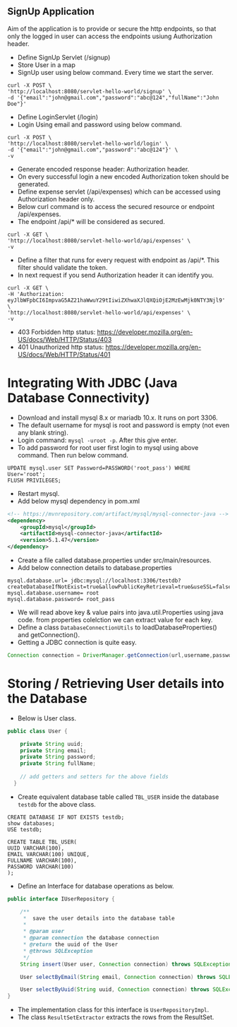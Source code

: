 ## SignUp Application

Aim of the application is to provide or secure the http endpoints, so that only the logged in user can access the endpoints usiung Authorization header.
* Define SignUp Servlet (/signup)
* Store User in a map
* SignUp user using below command. Every time we start the server.
```text 
curl -X POST \
'http://localhost:8080/servlet-hello-world/signup' \
-d '{"email":"john@gmail.com","password":"abc@124","fullName":"John Doe"}'
```
* Define LoginServlet (/login)
* Login Using email and password using below command.
```text 
curl -X POST \
'http://localhost:8080/servlet-hello-world/login' \
-d '{"email":"john@gmail.com","password":"abc@124"}' \
-v
```
* Generate encoded response header: Authorization header.
* On every successful login a new encoded Authorization token should be generated.
* Define expense servlet (/api/expenses) which can be accessed using Authorization header only.
* Below curl command is to access the secured resource or endpoint /api/expenses.
* The endpoint /api/* will be considered as secured.
```text 
curl -X GET \
'http://localhost:8080/servlet-hello-world/api/expenses' \
-v
```
* Define a filter that runs for every request with endpoint as /api/*. This filter should validate the token.
* In next request if you send Authorization header it can identify you.
```text 
curl -X GET \
-H 'Authorization: eyJlbWFpbCI6ImpvaG5AZ21haWwuY29tIiwiZXhwaXJlQXQiOjE2MzEwMjk0NTY3Njl9' \
'http://localhost:8080/servlet-hello-world/api/expenses' \
-v
```
* 403 Forbidden http status: https://developer.mozilla.org/en-US/docs/Web/HTTP/Status/403
* 401 Unauthorized http status: https://developer.mozilla.org/en-US/docs/Web/HTTP/Status/401

# Integrating With JDBC (Java Database Connectivity)
* Download and install mysql 8.x or mariadb 10.x. It runs on port 3306.
* The default username for mysql is root and password is empty (not even any blank string).
* Login command: `mysql -uroot -p`. After this give enter.
* To add password for root user first login to mysql using above command. Then run below command.
```text 
UPDATE mysql.user SET Password=PASSWORD('root_pass') WHERE User='root'; 
FLUSH PRIVILEGES;
```
* Restart mysql.
* Add below mysql dependency in  pom.xml
```xml 
<!-- https://mvnrepository.com/artifact/mysql/mysql-connector-java -->
<dependency>
    <groupId>mysql</groupId>
    <artifactId>mysql-connector-java</artifactId>
    <version>5.1.47</version>
</dependency> 
```
* Create a file called database.properties under src/main/resources.
* Add below connection details to database.properties
```text 
mysql.database.url= jdbc:mysql://localhost:3306/testdb?createDatabaseIfNotExist=true&allowPublicKeyRetrieval=true&useSSL=false
mysql.database.username= root
mysql.database.password= root_pass
```
* We will read above key & value pairs into java.util.Properties using java code. from properties colelction we can extract value for each key.
* Define a class `DatabaseConnectionUtils` to loadDatabaseProperties() and getConnection().
* Getting a JDBC connection is quite easy.
```java 
Connection connection = DriverManager.getConnection(url,username,password);
```
# Storing / Retrieving User details into the Database
* Below is User class.
```java 
public class User {

    private String uuid;
    private String email;
    private String password;
    private String fullName;
    
    // add getters and setters for the above fields
  }   
```
* Create equivalent database table called `TBL_USER` inside the database `testdb` for the above class.
```text 
CREATE DATABASE IF NOT EXISTS testdb;
show databases;
USE testdb;

CREATE TABLE TBL_USER(
UUID VARCHAR(100),
EMAIL VARCHAR(100) UNIQUE,
FULLNAME VARCHAR(100),
PASSWORD VARCHAR(100)
); 
```

* Define an Interface for database operations as below.
```java
public interface IUserRepository {

    /**
     *  save the user details into the database table
     *
     * @param user
     * @param connection the database connection
     * @return the uuid of the User
     * @throws SQLException
     */
    String insert(User user, Connection connection) throws SQLException;

    User selectByEmail(String email, Connection connection) throws SQLException;

    User selectByUuid(String uuid, Connection connection) throws SQLException;
}
```
* The implementation class for this interface is `UserRepositoryImpl`.
* The class `ResultSetExtractor` extracts the rows from the ResultSet.
